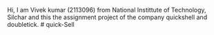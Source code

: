 Hi, I am Vivek kumar (2113096) from National Instittute of Technology, Silchar and this the assignment project of the company quickshell and doubletick. 
#   q u i c k - S e l l 
 
